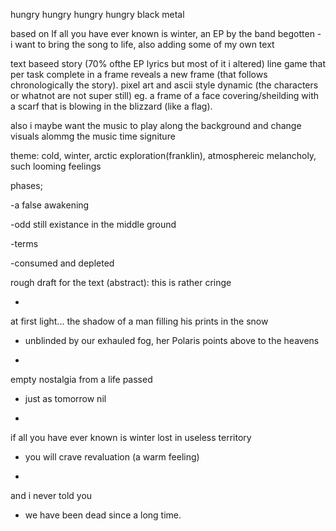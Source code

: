 hungry
hungry
hungry
hungry
black metal

based on If all you have ever known is winter, an EP by the band begotten - i want to bring the song to life, also adding some of my own text

text baseed story (70% ofthe EP lyrics but most of it i altered) line game that per task complete in a frame reveals a new frame (that follows chronologically the story).
pixel art and ascii style
dynamic (the characters or whatnot are not super still) eg. a frame of a face covering/sheilding with a scarf that is blowing in the blizzard (like a flag).

also i maybe want the music to play along the background and change visuals alommg the music time signiture

theme: cold, winter, arctic exploration(franklin), atmosphereic melancholy, such looming feelings

phases;

-a false awakening

-odd still existance in the middle ground

-terms

-consumed and depleted

rough draft for the text (abstract): this is rather cringe

-

at first light...
the shadow of a man filling his prints in the snow

- unblinded by our exhauled fog,
  her Polaris points above to the heavens

*

empty nostalgia
from a life passed

- just as tomorrow nil

*

if all you have ever known is winter
lost in useless territory

- you will crave
  revaluation (a warm feeling)

*

and i never told you

- we have been dead since a long time.
